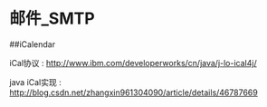# 邮件_SMTP

##iCalendar

iCal协议 : http://www.ibm.com/developerworks/cn/java/j-lo-ical4j/

java iCal实现 : http://blog.csdn.net/zhangxin961304090/article/details/46787669

